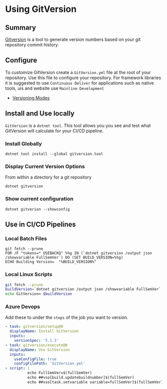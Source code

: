 # Using GitVersion

## Summary

[Gitversion](https://gitversion.net/docs/) is a tool to generate version numbers based on your git
repository commit history.

## Configure

To customize GitVersion create a `GitVersion.yml` file at the root of your repository.  Use this file to configure your repository.  For framework libraries it is suggested to use `Continuous Deliver` for
applications such as native tools, uis and website use `Mainline Development`

* [Versioning Modes](https://gitversion.net/docs/reference/versioning-modes/versioning-mode)

## Install and Use locally

`GitVersion` is a `dotnet tool`.  This tool allows you you see and test what GitVersion will calculate for your CI/CD pipeline.  

### Install Globally

```shellcommand
dotnet tool install --global gitversion.tool
```

### Display Current Version Options

From within a directory for a git repository

```shellcommand
dotnet gitversion
```

### Show current configuration

```shellcommand
dotnet gitverion --showconfig
```

## Use in CI/CD Pipelines

### Local Batch Files

```batch
git fetch --prune
FOR /F "tokens=* USEBACKQ" %%g IN (`dotnet gitversion /output json /showvariable FullSemVer`) DO (SET BUILD_VERSION=%%g)
ECHO Building Version=  "%BUILD_VERSION%"
```

### Local Linux Scripts
```bash
git fetch --prune
buildVersion=`dotnet gitversion /output json /showvariable FullSemVer`
echo GitVersion= $buildVersion
```

### Azure Devops

Add these to under the `steps` of the job you want to version.

```yaml
- task: gitversion/setup@0
  displayName: Install GitVersion
  inputs:
    versionSpec: '5.1.3'
- task: gitversion/execute@0
  displayName: Use GitVersion
  inputs:
    useConfigFile: true
    configFilePath: 'GitVersion.yml'
- script: |
          echo FullSemVer=$(fullSemVer)
          echo ##vso[build.updatebuildnumber]$(fullSemVer)
          echo ##vso[task.setvariable variable=fullSemVer]$(fullSemVer)
```
